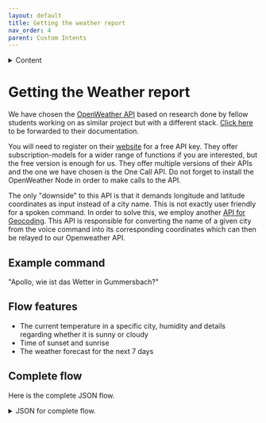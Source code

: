 ```yaml
---
layout: default
title: Getting the weather report
nav_order: 4
parent: Custom Intents
---
```


<details close markdown="block">
  <summary>
    Content
  </summary>
  {: .text-delta }
1. TOC
{:toc}
</details>

# Getting the Weather report

We have chosen the [OpenWeather API](https://openweathermap.org/api) based on research done by fellow students working on as similar project but with a different stack. [Click here](https://ip-team4.intia.de/) to be forwarded to their documentation.

You will need to register on their [website](https://openweathermap.org/) for a free API key. They offer subscription-models for a wider range of functions if you are interested, but the free version is enough for us. They offer multiple versions of their APIs and the one we have chosen is the One Call API. Do not forget to install the OpenWeather Node in order to make calls to the API.

The only "downside" to this API is that it demands longitude and latitude coordinates as input instead of a city name. This is not exactly user friendly for a spoken command. In order to solve this, we employ another [API for Geocoding](https://developer.mapquest.com/). This API is responsible for converting the name of a given city from the voice command into its corresponding coordinates which can then be relayed to our Openweather API.

## Example command

"Apollo, wie ist das Wetter in Gummersbach?"

## Flow features

- The current temperature in a specific city, humidity and details regarding whether it is sunny or cloudy
- Time of sunset and sunrise
- The weather forecast for the next 7 days

## Complete flow

<!--- flowimage --->

Here is the complete JSON flow.
<details close markdown="block">
  <summary>
    JSON for complete flow.
  </summary>

<!--- JSON --->